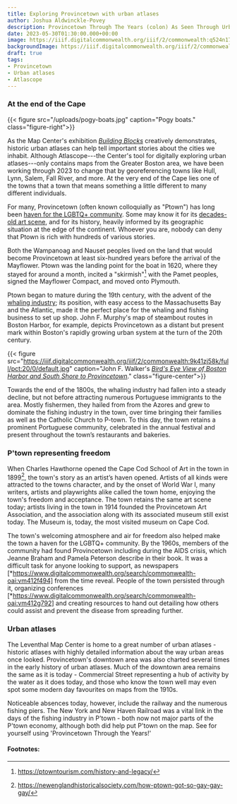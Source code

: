 ```yaml
---
title: Exploring Provincetown with urban atlases
author: Joshua Aldwinckle-Povey
description: Provincetown Through The Years (colon) As Seen Through Urban Atlases
date: 2023-05-30T01:30:00.000+00:00
image: https://iiif.digitalcommonwealth.org/iiif/2/commonwealth:q524n1743/661,702,8449,4015/full/0/default.jpg
backgroundImage: https://iiif.digitalcommonwealth.org/iiif/2/commonwealth:q524n1743/661,702,8449,4015/full/0/default.jpg
draft: true
tags:
- Provincetown
- Urban atlases
- Atlascope
---
```


### At the end of the Cape

{{< figure src="/uploads/pogy-boats.jpg" caption="Pogy boats." class="figure-right">}}

As the Map Center's exhibition [*Building Blocks*](https://www.leventhalmap.org/digital-exhibitions/building-blocks/) creatively demonstrates, historic urban atlases can help tell important stories about the cities we inhabit. Although Atlascope---the Center's tool for digitally exploring urban atlases---only contains maps from the Greater Boston area, we have been working through 2023 to change that by georeferencing towns like Hull, Lynn, Salem, Fall River, and more. At the very end of the Cape lies one of the towns that  a town that means something a little different to many different individuals.

For many, Provincetown (often known colloquially as "Ptown") has long been [haven for the LGBTQ+ community](https://newenglandhistoricalsociety.com/how-ptown-got-so-gay-gay-gay/). Some may know it for its [decades-old art scene](https://ptownie.com/2022-provincetown-art-magazine/), and for its history, heavily informed by its geographic situation at the edge of the continent. Whoever you are, nobody can deny that Ptown is rich with hundreds of various stories. 

Both the Wampanoag and Nauset peoples lived on the land that would become Provincetown at least six-hundred years before the arrival of the Mayflower. Ptown was the landing point for the boat in 1620, where they stayed for around a month, incited a "skirmish"[^1] with the Pamet peoples, signed the Mayflower Compact, and moved onto Plymouth.

Ptown began to mature during the 19th century, with the advent of the [whaling industry](https://ptownie.com/history/provincetown-history-early-whalers/); its position, with easy access to the Massachusetts Bay and the Atlantic, made it the perfect place for the whaling and fishing business to set up shop. John F. Murphy's map of steambout routes in Boston Harbor, for example, depicts Provincetown as a distant but present mark within Boston's rapidly growing urban system at the turn of the 20th century.

{{< figure src="https://iiif.digitalcommonwealth.org/iiif/2/commonwealth:9k41zj58k/full/pct:20/0/default.jpg" caption="John F. Walker's [*Bird's Eye View of Boston Harbor and South Shore to Provincetown*](https://collections.leventhalmap.org/search/commonwealth:wd3760753)." class="figure-center">}}

Towards the end of the 1800s, the whaling industry had fallen into a steady decline, but not before attracting numerous Portuguese immigrants to the area. Mostly fishermen, they hailed from from the Azores and grew to dominate the fishing industry in the town, over time bringing their families as well as the Catholic Church to P-town. To this day, the town retains a prominent Portuguese community, celebrated in the annual festival and present throughout the town’s restaurants and bakeries.

### P'town representing freedom

When Charles Hawthorne opened the Cape Cod School of Art in the town in 1899[^2], the town's story as an artist’s haven opened. Artists of all kinds were attracted to the towns character, and by the onset of World War I, many writers, artists and playwrights alike called the town home, enjoying the town's freedom and acceptance. The town retains the same art scene today; artists living in the town in 1914 founded the Provincetown Art Association, and the association along with its associated museum still exist today. The Museum is, today, the most visited museum on Cape Cod.

The town's welcoming atmosphere and air for freedom also helped make the town a haven for the LGBTQ+ community. By the 1960s, members of the community had found Provincetown  including during the AIDS crisis, which Jeanne Braham and Pamela Peterson describe in their book. It was a difficult task for anyone looking to support, as newspapers [*https://www.digitalcommonwealth.org/search/commonwealth-oai:vm412f494] from the time reveal. People of the town persisted through it, organizing conferences [*https://www.digitalcommonwealth.org/search/commonwealth-oai:vm412g792] and creating resources to hand out detailing how others could assist and prevent the disease from spreading further.

### Urban atlases

The Leventhal Map Center is home to a great number of urban atlases - historic atlases with highly detailed information about the way urban areas once looked. Provincetown's downtown area was also charted several times in the early history of urban atlases. Much of the downtown area remains the same as it is today - Commercial Street representing a hub of activity by the water as it does today, and those who know the town well may even spot some modern day favourites on maps from the 1910s. 

Noticeable absences today, however, include the railway and the numerous fishing piers. The New York and New Haven Railroad was a vital link in the days of the fishing industry in P'town - both now not major parts of the P'town economy, although both did help put P'town on the map. See for yourself using 'Provincetown Through the Years!'

#### Footnotes: 

[^1]: https://ptowntourism.com/history-and-legacy/ 
[^2]: https://newenglandhistoricalsociety.com/how-ptown-got-so-gay-gay-gay/